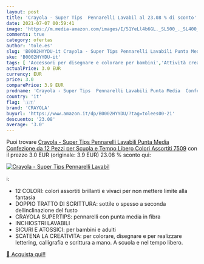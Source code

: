 ```yaml
---
layout: post
title: 'Crayola - Super Tips  Pennarelli Lavabil al 23.08 % di sconto'
date: 2021-07-07 00:59:41
image: 'https://m.media-amazon.com/images/I/51YeLl4b6GL._SL500_._SL400_.jpg'
comments: true
category: ofertas
author: 'tole.es'
slug: 'B0002HYYDU-it Crayola - Super Tips Pennarelli Lavabili Punta Media...'
sku: 'B0002HYYDU-it'
tags: [ 'Accessori per disegnare e colorare per bambini','Attività creative','Giochi e giocattoli','Pennarelli per bambini','crayola', ]
actualPrice: 3.0 EUR
currency: EUR
price: 3.0
comparePrice: 3.9 EUR
prodname: 'Crayola - Super Tips  Pennarelli Lavabili Punta Media  Confezione da 12 Pezzi  per Scuola e Tempo Libero  Colori Assortiti  7509'
country: 'it'
flag: '🇮🇹'
brand: 'CRAYOLA'
buyurl: 'https://www.amazon.it/dp/B0002HYYDU/?tag=tolees00-21'
descuento: '23.08'
average: '3.0'
---
```


Puoi trovare [Crayola - Super Tips  Pennarelli Lavabili Punta Media  Confezione da 12 Pezzi  per Scuola e Tempo Libero  Colori Assortiti  7509](https://www.amazon.it/dp/B0002HYYDU/?tag=tolees00-21) con il prezzo 3.0 EUR (originale: 3.9 EUR) 23.08 % sconto qui:

[![Crayola - Super Tips  Pennarelli Lavabil](https://m.media-amazon.com/images/I/51YeLl4b6GL._SL500_._SL400_.jpg)](https://www.amazon.it/dp/B0002HYYDU/?tag=tolees00-21)

ℹ️:

- 12 COLORI: colori assortiti brillanti e vivaci per non mettere limite alla fantasia
- DOPPIO TRATTO DI SCRITTURA: sottile o spesso a seconda dellinclinazione del fusto
- CRAYOLA SUPERTIPS: pennarelli con punta media in fibra
- INCHIOSTRI LAVABILI
- SICURI E ATOSSICI: per bambini e adulti
- SCATENA LA CREATIVITA: per colorare, disegnare e per realizzare lettering, calligrafia e scrittura a mano. A scuola e nel tempo libero.

[🛒 Acquista qui!!](https://www.amazon.it/dp/B0002HYYDU/?tag=tolees00-21)
